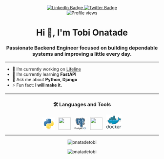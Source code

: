 <div align="center" id="badges">
  <a href="https://linkedin.com/in/tobionatade">
    <img src="https://img.shields.io/badge/LinkedIn-blue?style=for-the-badge&logo=linkedin&logoColor=white" alt="LinkedIn Badge"/>
  </a>
  <a href="https://twitter.com/tobiwritescode">
    <img src="https://img.shields.io/badge/Twitter-black?style=for-the-badge&logo=x&logoColor=white" alt="Twitter Badge"/>
  </a>
</div>

<div align="center">
  <img src="https://komarev.com/ghpvc/?username=onatadetobi&style=flat-square&color=blue" alt="Profile views"/>
</div>

<h1 align="center">Hi 👋, I'm Tobi Onatade</h1>
<h3 align="center">Passionate Backend Engineer focused on building dependable systems and improving a little every day.</h3>

---

- 🔭 I’m currently working on [Lifeline](https://github.com/OnatadeTobi/lifeline)  
- 🌱 I’m currently learning **FastAPI**  
- 💬 Ask me about **Python, Django**  
- ⚡ Fun fact: **I will make it.**

---

<h3 align="center">🛠️ Languages and Tools</h3>
<p align="center">
  <a href="https://www.python.org" target="_blank"><img src="https://raw.githubusercontent.com/devicons/devicon/master/icons/python/python-original.svg" width="40" height="40"/></a>&nbsp;&nbsp;
  <a href="https://www.djangoproject.com/" target="_blank"><img src="https://cdn.worldvectorlogo.com/logos/django.svg" width="40" height="40"/></a>&nbsp;&nbsp;
  <a href="https://www.postgresql.org" target="_blank"><img src="https://raw.githubusercontent.com/devicons/devicon/master/icons/postgresql/postgresql-original-wordmark.svg" width="40" height="40"/></a>&nbsp;&nbsp;
  <a href="https://git-scm.com/" target="_blank"><img src="https://www.vectorlogo.zone/logos/git-scm/git-scm-icon.svg" width="40" height="40"/></a>&nbsp;&nbsp;
  <a href="https://www.docker.com/" target="_blank"><img src="https://raw.githubusercontent.com/devicons/devicon/master/icons/docker/docker-original-wordmark.svg" width="50" height="50"/></a>
</p>

---

<p align="center">
  <img src="https://github-readme-stats.vercel.app/api/top-langs?username=onatadetobi&show_icons=true&locale=en&layout=compact" alt="onatadetobi" />
</p>

<p align="center">
  <img src="https://github-readme-streak-stats.herokuapp.com/?user=onatadetobi&" alt="onatadetobi" />
</p>
